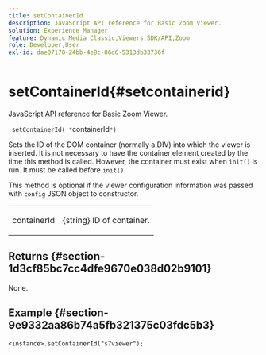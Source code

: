 ```yaml
---
title: setContainerId
description: JavaScript API reference for Basic Zoom Viewer.
solution: Experience Manager
feature: Dynamic Media Classic,Viewers,SDK/API,Zoom
role: Developer,User
exl-id: dae07170-24bb-4e8c-86d6-5313db33736f
---
```

# setContainerId{#setcontainerid}

JavaScript API reference for Basic Zoom Viewer.

 ` setContainerId( *`containerId`*)`

Sets the ID of the DOM container (normally a DIV) into which the viewer is inserted. It is not necessary to have the container element created by the time this method is called. However, the container must exist when `init()` is run. It must be called before `init()`.

This method is optional if the viewer configuration information was passed with `config` JSON object to constructor.

<table id="table_896DFF34A68A403DB93A6D597461A573"> 
 <tbody> 
  <tr> 
   <td colname="col1"> <p> <span class="codeph"> <span class="varname"> containerId </span> </span> </p> </td> 
   <td colname="col2"> <p> <span class="codeph"> {string} </span> ID of container. </p> </td> 
  </tr> 
 </tbody> 
</table>

## Returns {#section-1d3cf85bc7cc4dfe9670e038d02b9101}

None.

## Example {#section-9e9332aa86b74a5fb321375c03fdc5b3}

```
<instance>.setContainerId("s7viewer");
```
